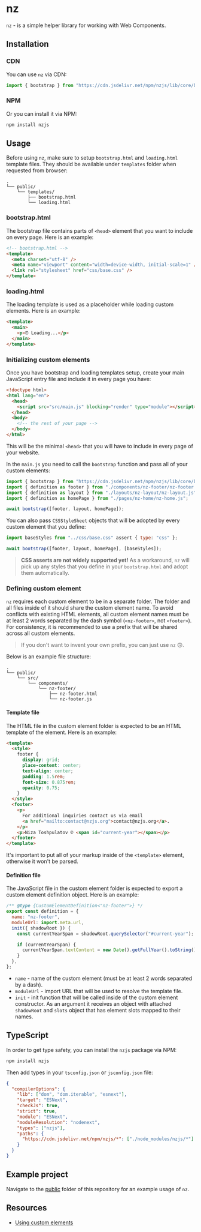 # nz

`nz` - is a simple helper library for working with Web Components.

## Installation

### CDN

You can use `nz` via CDN:

```javascript
import { bootstrap } from "https://cdn.jsdelivr.net/npm/nzjs/lib/core/bootstrap.js";
```

### NPM

Or you can install it via NPM:

```bash
npm install nzjs
```

## Usage

Before using `nz`, make sure to setup `bootstrap.html` and `loading.html`
template files. They should be available under `templates` folder when requested
from browser:

```
.
└── public/
    └── templates/
        ├── bootstrap.html
        └── loading.html
```

### bootstrap.html

The bootstrap file contains parts of `<head>` element that you want to include
on every page. Here is an example:

```html
<!-- bootstrap.html -->
<template>
  <meta charset="utf-8" />
  <meta name="viewport" content="width=device-width, initial-scale=1" />
  <link rel="stylesheet" href="css/base.css" />
</template>
```

### loading.html

The loading template is used as a placeholder while loading custom elements.
Here is an example:

```html
<template>
  <main>
    <p>⏰ Loading...</p>
  </main>
</template>
```

### Initializing custom elements

Once you have bootstrap and loading templates setup, create your main JavaScript
entry file and include it in every page you have:

```html
<!doctype html>
<html lang="en">
  <head>
    <script src="src/main.js" blocking="render" type="module"></script>
  </head>
  <body>
    <!-- the rest of your page -->
  </body>
</html>
```

This will be the minimal `<head>` that you will have to include in every page of
your website.

In the `main.js` you need to call the `bootstrap` function and pass all of your
custom elements:

```javascript
import { bootstrap } from "https://cdn.jsdelivr.net/npm/nzjs/lib/core/bootstrap.js";
import { definition as footer } from "./components/nz-footer/nz-footer.js";
import { definition as layout } from "./layouts/nz-layout/nz-layout.js";
import { definition as homePage } from "./pages/nz-home/nz-home.js";

await bootstrap([footer, layout, homePage]);
```

You can also pass `CSSStyleSheet` objects that will be adopted by every custom
element that you define:

```javascript
import baseStyles from "../css/base.css" assert { type: "css" };

await bootstrap([footer, layout, homePage], [baseStyles]);
```

> **CSS asserts are not widely supported yet!** As a workaround, `nz` will pick
> up any styles that you define in your `bootstrap.html` and adopt them
> automatically.

### Defining custom element

`nz` requires each custom element to be in a separate folder. The folder and all
files inside of it should share the custom element name. To avoid conflicts with
existing HTML elements, all custom element names must be at least 2 words
separated by the dash symbol (`<nz-footer>`, not `<footer>`). For consistency,
it is recommended to use a prefix that will be shared across all custom elements.

> If you don't want to invent your own prefix, you can just use `nz` 🙃.

Below is an example file structure:

```
.
└── public/
    └── src/
        └── components/
            └── nz-footer/
                ├── nz-footer.html
                └── nz-footer.js
```

#### Template file

The HTML file in the custom element folder is expected to be an HTML template
of the element. Here is an example:

```html
<template>
  <style>
    footer {
      display: grid;
      place-content: center;
      text-align: center;
      padding: 1.5rem;
      font-size: 0.875rem;
      opacity: 0.75;
    }
  </style>
  <footer>
    <p>
      For additional inquiries contact us via email
      <a href="mailto:contact@nzjs.org">contact@nzjs.org</a>.
    </p>
    <p>Niza Toshpulatov © <span id="current-year"></span></p>
  </footer>
</template>
```

It's important to put all of your markup inside of the `<template>` element,
otherwise it won't be parsed.

#### Definition file

The JavaScript file in the custom element folder is expected to export a custom
element definition object. Here is an example:

```javascript
/** @type {CustomElementDefinition<"nz-footer">} */
export const definition = {
  name: "nz-footer",
  moduleUrl: import.meta.url,
  init({ shadowRoot }) {
    const currentYearSpan = shadowRoot.querySelector("#current-year");

    if (currentYearSpan) {
      currentYearSpan.textContent = new Date().getFullYear().toString();
    }
  },
};
```

- `name` - name of the custom element (must be at least 2 words separated by a dash).
- `moduleUrl` - import URL that will be used to resolve the template file.
- `init` - init function that will be called inside of the custom element
  constructor. As an argument it receives an object with attached
  `shadowRoot` and `slots` object that has element slots mapped to their
  names.

## TypeScript

In order to get type safety, you can install the `nzjs` package via NPM:

```bash
npm install nzjs
```

Then add types in your `tsconfig.json` or `jsconfig.json` file:

```json
{
  "compilerOptions": {
    "lib": ["dom", "dom.iterable", "esnext"],
    "target": "ESNext",
    "checkJs": true,
    "strict": true,
    "module": "ESNext",
    "moduleResolution": "nodenext",
    "types": ["nzjs"],
    "paths": {
      "https://cdn.jsdelivr.net/npm/nzjs/*": ["./node_modules/nzjs/*"]
    }
  }
}
```

## Example project

Navigate to the [public](./public) folder of this repository for an example
usage of `nz`.

## Resources

- [Using custom elements](https://developer.mozilla.org/en-US/docs/Web/API/Web_components/Using_custom_elements)
